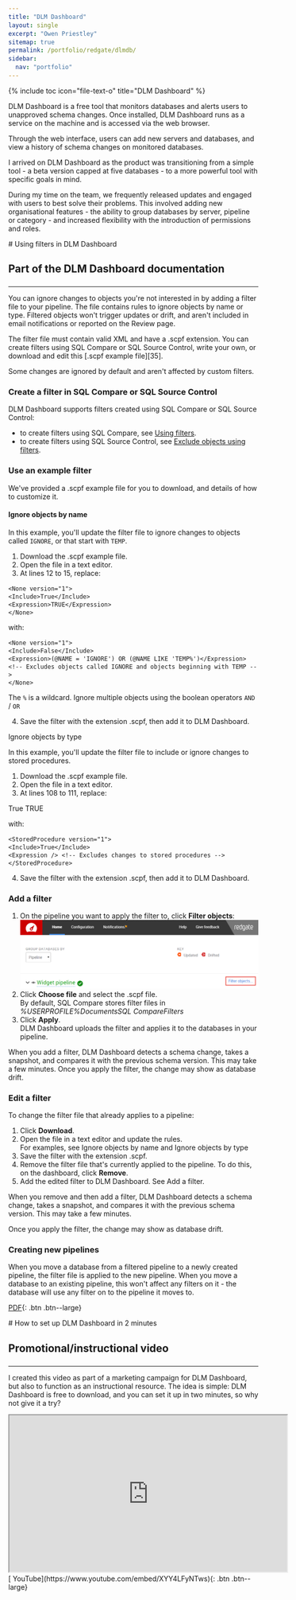```yaml
---
title: "DLM Dashboard"
layout: single
excerpt: "Owen Priestley"
sitemap: true
permalink: /portfolio/redgate/dlmdb/
sidebar:
  nav: "portfolio"
---
```

{% include toc icon="file-text-o" title="DLM Dashboard" %}

DLM Dashboard is a free tool that monitors databases and alerts users to unapproved schema changes. Once installed, DLM Dashboard runs as a service on the machine and is accessed via the web browser. 

Through the web interface, users can add new servers and databases, and view a history of schema changes on monitored databases.

I arrived on DLM Dashboard as the product was transitioning from a simple tool - a beta version capped at five databases - to a more powerful tool with specific goals in mind. 

During my time on the team, we frequently released updates and engaged with users to best solve their problems. This involved adding new organisational features - the ability to group databases by server, pipeline or category - and increased flexibility with the introduction of permissions and roles.

<div markdown="1" class="notice">
# Using filters in DLM Dashboard
<h2 class="subtitle">Part of the DLM Dashboard documentation</h2>
<h3> </h3>
<hr>
You can ignore changes to objects you're not interested in by adding a filter file to your pipeline. The file contains rules to ignore objects by name or type. Filtered objects won't trigger updates or drift, and aren't included in email notifications or reported on the Review page.

The filter file must contain valid XML and have a .scpf extension. You can create filters using SQL Compare or SQL Source Control, write your own, or download and edit this [.scpf example file][35]. 

Some changes are ignored by default and aren't affected by custom filters.

<h3>Create a filter in SQL Compare or SQL Source Control</h3>

DLM Dashboard supports filters created using SQL Compare or SQL Source Control:

* to create filters using SQL Compare, see [Using filters](https://documentation.red-gate.com/display/SC11/Using+filters).
* to create filters using SQL Source Control, see [Exclude objects using filters](https://documentation.red-gate.com/display/SOC5/Exclude+objects+using+filters).

<h3>Use an example filter</h3>

We've provided a .scpf example file for you to download, and details of how to customize it. 

<h4>Ignore objects by name</h4>

In this example, you'll update the filter file to ignore changes to objects called `IGNORE`, or that start with `TEMP`.
<ol>
<li>Download the .scpf example file.</li>
<li>Open the file in a text editor.</li>
<li>At lines 12 to 15, replace:</li>
</ol>

    <None version="1">
    <Include>True</Include>
    <Expression>TRUE</Expression>
    </None>
    
with:

    <None version="1">
    <Include>False</Include>
    <Expression>(@NAME = 'IGNORE') OR (@NAME LIKE 'TEMP%')</Expression> <!-- Excludes objects called IGNORE and objects beginning with TEMP -->
    </None>

The `%` is a wildcard. Ignore multiple objects using the boolean operators `AND` / `OR `

<ol start="4">
<li>Save the filter with the extension .scpf, then add it to DLM Dashboard.</li>
</ol>

</h4>Ignore objects by type</h4>

In this example, you'll update the filter file to include or ignore changes to stored procedures.
<ol>
<li>Download the .scpf example file.</li>
<li>Open the file in a text editor.</li>
<li>At lines 108 to 111, replace:</li>
</ol>
    <StoredProcedure version="1">
    <Include>True</Include>
    <Expression>TRUE</Expression>
    </StoredProcedure>

with:

    <StoredProcedure version="1">
    <Include>True</Include>
    <Expression /> <!-- Excludes changes to stored procedures -->
    </StoredProcedure>
<ol start="4">
<li>Save the filter with the extension .scpf, then add it to DLM Dashboard.</li>
</ol>

### Add a filter

1. On the pipeline you want to apply the filter to, click **Filter objects**:  
![image-left](/images/dlmdb_fo.png)
2. Click **Choose file** and select the .scpf file.   
By default, SQL Compare stores filter files in _%USERPROFILE%DocumentsSQL CompareFilters_
3. Click **Apply**.  
DLM Dashboard uploads the filter and applies it to the databases in your pipeline.   

When you add a filter, DLM Dashboard detects a schema change, takes a snapshot, and compares it with the previous schema version. This may take a few minutes. 
Once you apply the filter, the change may show as database drift.

### Edit a filter

To change the filter file that already applies to a pipeline:

1. Click **Download**.
2. Open the file in a text editor and update the rules.   
For examples, see Ignore objects by name and Ignore objects by type
3. Save the filter with the extension .scpf.
4. Remove the filter file that's currently applied to the pipeline. To do this, on the dashboard, click **Remove**. 
5. Add the edited filter to DLM Dashboard. See Add a filter.

When you remove and then add a filter, DLM Dashboard detects a schema change, takes a snapshot, and compares it with the previous schema version. This may take a few minutes.

Once you apply the filter, the change may show as database drift.

<h3>Creating new pipelines</h3>

When you move a database from a filtered pipeline to a newly created pipeline, the filter file is applied to the new pipeline. When you move a database to an existing pipeline, this won't affect any filters on it - the database will use any filter on to the pipeline it moves to.

[<i class="fa fa-file-pdf-o" aria-hidden="true"></i>  PDF](portfolio/redgate/dlmdb_filters.pdf){: .btn .btn--large}
</div>

<div markdown="1" class="notice">
# How to set up DLM Dashboard in 2 minutes
<h2 class="subtitle">Promotional/instructional video</h2>
<h3> </h3>
<hr>
<p>I created this video as part of a marketing campaign for DLM Dashboard, but also to function as an instructional resource. The idea is simple: DLM Dashboard is free to download, and you can set it up in two minutes, so why not give it a try?</p> 
<iframe width="560" height="315" src="https://www.youtube.com/embed/XYY4LFyNTws" frameborder="1" allowfullscreen> </iframe>
<br/>
[<i class="fa fa-youtube" aria-hidden="true"></i>  YouTube](https://www.youtube.com/embed/XYY4LFyNTws){: .btn .btn--large}
</div>